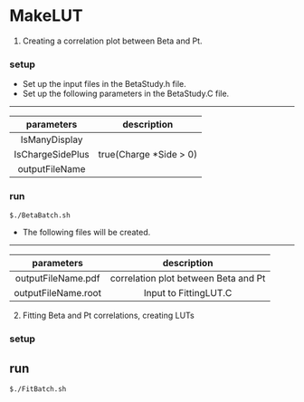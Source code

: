 # MakeLUT
1. Creating a correlation plot between Beta and Pt.
### setup
- Set up the input files in the BetaStudy.h file.
- Set up the following parameters in the BetaStudy.C file.
----------------------------------
| parameters | description |
|:------------:|:------------:|
| IsManyDisplay | |
| IsChargeSidePlus | true(Charge *Side > 0)| 
| outputFileName | | 
### run
```sh
$./BetaBatch.sh
```
- The following files will be created.
----------------------------------
| parameters | description |
|:------------:|:------------:|
| outputFileName.pdf | correlation plot between Beta and Pt |
| outputFileName.root | Input to FittingLUT.C | 

2. Fitting Beta and Pt correlations, creating LUTs
### setup

## run
```sh
$./FitBatch.sh
```
